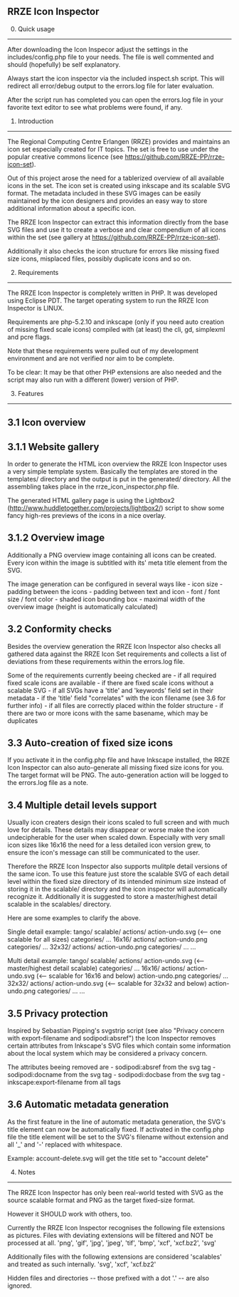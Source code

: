 
RRZE Icon Inspector
-------------------


0. Quick usage
--------------
After downloading the Icon Inspecor adjust the settings in the includes/config.php
file to your needs. The file is well commented and should (hopefully) be self 
explanatory.

Always start the icon inspector via the included inspect.sh script. This
will redirect all error/debug output to the errors.log file for later 
evaluation.

After the script run has completed you can open the errors.log file in your
favorite text editor to see what problems were found, if any.



1. Introduction
---------------
The Regional Computing Centre Erlangen (RRZE) provides and maintains an icon set
especially created for IT topics. The set is free to use under the popular
creative commons licence (see https://github.com/RRZE-PP/rrze-icon-set).

Out of this project arose the need for a tablerized overview of all available
icons in the set. 
The icon set is created using inkscape and its scalable SVG format. The 
metadata included in these SVG images can be easily maintained by the icon 
designers and provides an easy way to store additional information about a 
specific icon.

The RRZE Icon Inspector can extract this information directly from the base
SVG files and use it to create a verbose and clear compendium of all icons
within the set (see gallery at https://github.com/RRZE-PP/rrze-icon-set).

Additionally it also checks the icon structure for errors like missing fixed
size icons, misplaced files, possibly duplicate icons and so on.


2. Requirements
---------------
The RRZE Icon Inspector is completely written in PHP. It was developed using
Eclipse PDT.
The target operating system to run the RRZE Icon Inspector is LINUX.

Requirements are 
	php-5.2.10 and
	inkscape (only if you need auto creation of missing fixed scale icons)
compiled with (at least) the 
	cli,
	gd, 
	simplexml and 
	pcre 
flags.

Note that these requirements were pulled out of my development environment and
are not verified nor aim to be complete. 

To be clear: It may be that other PHP extensions are also needed and the script
may also run with a different (lower) version of PHP.



3. Features
-----------

3.1 Icon overview
-----------------

3.1.1 Website gallery
---------------------
In order to generate the HTML icon overview the RRZE Icon Inspector uses a
very simple template system. 
Basically the templates are stored in the templates/ directory and the output
is put in the generated/ directory.
All the assembling takes place in the rrze_icon_inspector.php file. 

The generated HTML gallery page is using the Lightbox2 
(http://www.huddletogether.com/projects/lightbox2/) script to show some fancy
high-res previews of the icons in a nice overlay.

3.1.2 Overview image
--------------------
Additionally a PNG overview image containing all icons can be created. Every
icon within the image is subtitled with its' meta title element from the SVG.

The image generation can be configured in several ways like
	- icon size
	- padding between the icons
	- padding between text and icon
	- font / font size / font color
	- shaded icon bounding box
	- maximal width of the overview image (height is automatically calculated)


3.2 Conformity checks
---------------------
Besides the overview generation the RRZE Icon Inspector also checks all gathered 
data against the RRZE Icon Set requirements and collects a list of deviations 
from these requirements within the errors.log file.

Some of the requirements currently beeing checked are
	- if all required fixed scale icons are available
	- if there are fixed scale icons without a scalable SVG
	- if all SVGs have a 'title' and 'keywords' field set in their metadata
	- if the 'title' field "correlates" with the icon filename (see 3.6 for further info)
	- if all files are correctly placed within the folder structure
	- if there are two or more icons with the same basename, which may be duplicates
	
	
3.3 Auto-creation of fixed size icons
------------------------------------- 
If you activate it in the config.php file and have Inkscape installed, the 
RRZE Icon Inspector can also auto-generate all missing fixed size icons for you.
The target format will be PNG. The auto-generation action will be logged to the
errors.log file as a note. 
	

3.4 Multiple detail levels support
----------------------------------
Usually icon creaters design their icons scaled to full screen and with much
love for details. These details may disappear or worse make the icon 
undecipherable for the user when scaled down. 
Especially with very small icon sizes like 16x16 the need for a less detailed
icon version grew, to ensure the icon's message can still be communicated to
the user.

Therefore the RRZE Icon Inspector also supports mulitple detail versions of the
same icon. To use this feature just store the scalable SVG of each detail level
within the fixed size directory of its intended minimum size instead of storing 
it in the scalable/ directory and the icon inspector will automatically
recognize it.
Additionally it is suggested to store a master/highest detail scalable in the 
scalables/ directory.

Here are some examples to clarify the above.

Single detail example:
 		tango/
 			scalable/
 				actions/
 					action-undo.svg		(<-- one scalable for all sizes)
 				categories/
	 			...
 			16x16/
 				actions/
 					action-undo.png
 				categories/
	 			...
 			32x32/
 				actions/
 					action-undo.png
 				categories/
	 			...
 			...
 

Multi detail example:
 		tango/
 			scalable/
 				actions/
 					action-undo.svg		(<-- master/highest detail scalable)
 				categories/
	 			...
 			16x16/
 				actions/
 					action-undo.svg		(<-- scalable for 16x16 and below)
 					action-undo.png
 				categories/
	 			...
 			32x32/
 				actions/
 					action-undo.svg		(<-- scalable for 32x32 and below)
 					action-undo.png
 				categories/
	 			...
 			...


3.5 Privacy protection
----------------------
Inspired by Sebastian Pipping's svgstrip script (see also "Privacy concern with 
export-filename and sodipodi:absref") the Icon Inspector removes certain attributes from 
Inkscape's SVG files which contain some information about the local system which may be 
considered a privacy concern.

The attributes beeing removed are
    - sodipodi:absref from the svg tag
    - sodipodi:docname from the svg tag
    - sodipodi:docbase from the svg tag
    - inkscape:export-filename from all tags

 
3.6 Automatic metadata generation
---------------------------------
As the first feature in the line of automatic metadata generation, the SVG's title element
can now be automatically fixed.
If activated in the config.php file the title element will be set to the SVG's filename
without extension and all '_' and '-' replaced with whitespace.

Example: account-delete.svg will get the title set to "account delete"


4. Notes
--------
The RRZE Icon Inspector has only been real-world tested with SVG as the source
scalable format and PNG as the target fixed-size format. 

However it SHOULD work with others, too. 

Currently the RRZE Icon Inspector recognises the following file extensions as
pictures. Files with deviating extensions will be filtered and NOT be processed
at all.
	'png', 
	'gif', 
	'jpg', 
	'jpeg', 
	'tif', 
	'bmp', 
	'xcf', 
	'xcf.bz2', 
	'svg'
	
Additionally files with the following extensions are considered 'scalables' and
treated as such internally.
	'svg', 
	'xcf', 
	'xcf.bz2' 

Hidden files and directories -- those prefixed with a dot '.' -- are also 
ignored.
